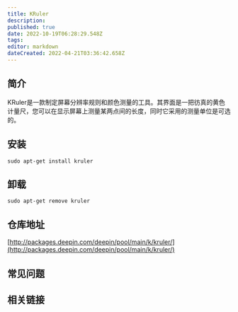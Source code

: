 ```yaml
---
title: KRuler
description: 
published: true
date: 2022-10-19T06:28:29.548Z
tags: 
editor: markdown
dateCreated: 2022-04-21T03:36:42.658Z
---
```


## 简介

KRuler是一款制定屏幕分辨率规则和颜色测量的工具。其界面是一把彷真的黄色计量尺，您可以在显示屏幕上测量某两点间的长度，同时它采用的测量单位是可选的。

## 安装

`sudo apt-get install kruler`

## 卸载

`sudo apt-get remove kruler`

## 仓库地址

[http://packages.deepin.com/deepin/pool/main/k/kruler/](http://packages.deepin.com/deepin/pool/main/k/kruler/)

## 常见问题

## 相关链接
